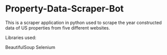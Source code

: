 # Property-Data-Scraper-Bot
This is a scraper application in python used to scrape the year constructed data of US properties from five different websites.

Libraries used:

BeautifulSoup
Selenium 
